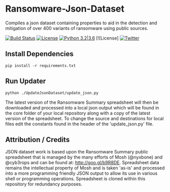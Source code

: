 
# Ransomware-Json-Dataset
Compiles a json dataset containing properties to aid in the detection and mitigation of over 400 variants of ransomware using public sources.

[![Build Status](https://travis-ci.org/codingo/Ransomware-Json-Dataset.svg?branch=master)](https://travis-ci.org/codingo/Ransomware-Json-Dataset)
[![License](https://img.shields.io/badge/license-GPL3-_red.svg)](https://www.gnu.org/licenses/gpl-3.0.en.html)
[![Python 3.2|3.6](https://img.shields.io/badge/python-3.2|3.6-green.svg)](https://www.python.org/) [![License]
[![Twitter](https://img.shields.io/badge/twitter-@codingo__-blue.svg)](https://twitter.com/codingo_)


## Install Dependencies
```
pip install -r requirements.txt
```
## Run Updater
```
python ./UpdateJsonDataset/update_json.py
```

The latest version of the Ransomware Summary spreadsheet will then be downloaded and processed into a local json output which will be found in the core folder of your local repository along with a copy of the latest version of the spreadsheet. To change the source and destinations for local files edit the constants found in the header of the 'update_json.py' file.

## Attribution / Credits
JSON dataset work is based upon the Ransomware Summary public spreadsheet that is managed by the many efforts of Mosh (@nyxbone) and @cyb3rops and can be found at: http://goo.gl/b9R8DE. Spreadsheet data remains the intellectual property of Mosh and is taken 'as-is' and processed into a more programming friendly JSON output to allow its use in various shell or programming operations. Spreadsheet is cloned within this repository for redundancy purposes.
